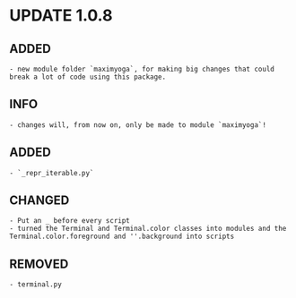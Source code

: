 # UPDATE 1.0.8

## ADDED
	- new module folder `maximyoga`, for making big changes that could break a lot of code using this package.

## INFO
	- changes will, from now on, only be made to module `maximyoga`!

## ADDED
	- `_repr_iterable.py`

## CHANGED
	- Put an _ before every script
	- turned the Terminal and Terminal.color classes into modules and the Terminal.color.foreground and ''.background into scripts

## REMOVED
	- terminal.py